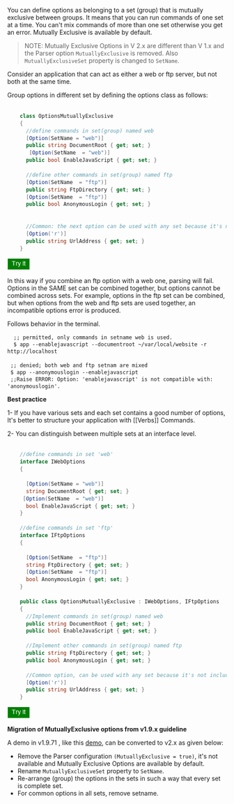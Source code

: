 You can define options as belonging to a set (group) that is mutually exclusive between groups. It means that you can run commands of one set at a time.
You can't mix commands of more than one set otherwise you get an error.
Mutually Exclusive is available by default. 

> NOTE: Mutually Exclusive Options in V 2.x are  different than V 1.x and the Parser option `MutuallyExclusive` is removed. Also `MutuallyExclusiveSet` property is changed to `SetName`.

Consider an application that can act as either a web or ftp server, but not both at the same time.

Group options in different set by defining the options class as follows:

```csharp

	class OptionsMutuallyExclusive
	{
	  //define commands in set(group) named web
	  [Option(SetName = "web")]
	  public string DocumentRoot { get; set; }
	   [Option(SetName  = "web")]
	  public bool EnableJavaScript { get; set; } 
	  
	  //define other commands in set(group) named ftp
	  [Option(SetName  = "ftp")]
	  public string FtpDirectory { get; set; } 
	  [Option(SetName  = "ftp")]
	  public bool AnonymousLogin { get; set; }
	  
	 
	  //Common: the next option can be used with any set because it's not included in a set
	  [Option('r')]
	  public string UrlAddress { get; set; }
	}
```

[<img src="media/tryit.png">](https://dotnetfiddle.net/MkfPKX)

In this way if you combine an ftp option with a web one, parsing will fail. Options in the SAME set can be combined together, but options cannot be combined across sets. For example, options in the ftp set can be combined, but when options from the web and ftp sets are used together, an incompatible options error is produced.


Follows behavior in the terminal.

      ;; permitted, only commands in setname web is used.
      $ app --enablejavascript --documentroot ~/var/local/website -r http://localhost

     ;; denied; both web and ftp setnam are mixed
     $ app --anonymouslogin --enablejavascript
     ;;Raise ERROR: Option: 'enablejavascript' is not compatible with: 'anonymouslogin'.
    

**Best practice**

1- If you have various sets and each set contains a good number of options, It's better to structure your application with [[Verbs]] Commands.

2- You can distinguish between multiple sets at an interface level.


```csharp

	//define commands in set 'web'
	interface IWebOptions
    {
       
      [Option(SetName = "web")]
      string DocumentRoot { get; set; }
     [Option(SetName  = "web")]
      bool EnableJavaScript { get; set; } 
    }

	//define commands in set 'ftp'
	interface IFtpOptions
    {

	  [Option(SetName  = "ftp")]
	  string FtpDirectory { get; set; } 
	  [Option(SetName  = "ftp")]
	  bool AnonymousLogin { get; set; }
    }

	public class OptionsMutuallyExclusive : IWebOptions, IFtpOptions
	{  
	  //Implement commands in set(group) named web	
	  public string DocumentRoot { get; set; }	  
	  public bool EnableJavaScript { get; set; } 
	  
	  //Implement other commands in set(group) named ftp	
	  public string FtpDirectory { get; set; } 	 
	  public bool AnonymousLogin { get; set; }

	  //Common option, can be used with any set because it's not included in a set
	  [Option('r')]
	  public string UrlAddress { get; set; }
	}
```

[<img src="media/tryit.png">](https://dotnetfiddle.net/uUIfCb)

**Migration of MutuallyExclusive options from v1.9.x guideline**

 A demo in v1.9.71 , like this [demo](https://dotnetfiddle.net/OkEgxC), 
can be  converted to v2.x as given below:

- Remove the Parser configuration `(MutuallyExclusive = true)`, it's not available and Mutually Exclusive Options are available by default.
- Rename `MutuallyExclusiveSet`  property to `SetName`.
- Re-arrange (group) the options in the sets in such a way that every set is complete set.
-  For common options in all sets, remove setname.



